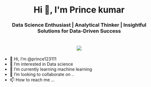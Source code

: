 <h1 align="center">Hi 👋, I'm Prince kumar</h1>
<h3 align="center">Data Science Enthusiast | Analytical Thinker | Insightful Solutions for Data-Driven Success</h3>

<h1 align="center">
 <img src="https://adatis.co.uk/wp-content/uploads/Supervised-LearningGIF.gif" />
</h1>




- 👋 Hi, I’m @prince123111
- 👀 I’m interested in Data science
- 🌱 I’m currently learning machine learning
- 💞️ I’m looking to collaborate on ..
- 📫 How to reach me ...

<!---
prince123111/prince123111 is a ✨ special ✨ repository because its `README.md` (this file) appears on your GitHub profile.
You can click the Preview link to take a look at your changes.
--->
